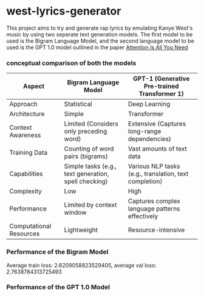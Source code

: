 # west-lyrics-generator

This project aims to try and generate rap lyrics by emulating Kanye West's music by using two seperate text generation models. The first model to be used is the Bigram Language Model, and the second language model to be used is the GPT 1.0 model outlined in the paper  [Attention Is All You Need](https://pastebin.com/qXMZ2bst) 

### conceptual comparison of both the models 

| Aspect                   | Bigram Language Model                         | GPT-1 (Generative Pre-trained Transformer 1)       |
|--------------------------|------------------------------------------------|----------------------------------------------------|
| Approach                 | Statistical                                   | Deep Learning                                     |
| Architecture             | Simple                                        | Transformer                                      |
| Context Awareness        | Limited (Considers only preceding word)       | Extensive (Captures long-range dependencies)     |
| Training Data            | Counting of word pairs (bigrams)              | Vast amounts of text data                        |
| Capabilities             | Simple tasks (e.g., text generation, spell checking) | Various NLP tasks (e.g., translation, text completion) |
| Complexity               | Low                                           | High                                             |
| Performance              | Limited by context window                     | Captures complex language patterns effectively   |
| Computational Resources  | Lightweight                                   | Resource-intensive                               |

### Performance of the Bigram Model 

Average train loss: 2.6209058823529405, average val loss: 2.7638784313725493

### Performance of the GPT 1.0 Model


